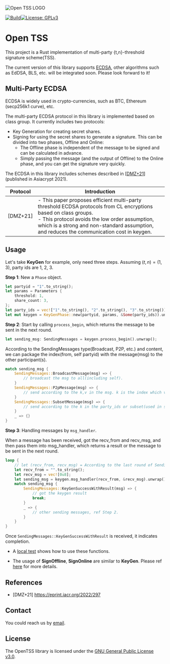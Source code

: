 ![Open TSS LOGO](./docs/assets/LOGO.png)


[![Build](https://github.com/LatticeX-Foundation/opentss/actions/workflows/build.yaml/badge.svg)](https://github.com/LatticeX-Foundation/opentss/actions/workflows/build.yaml)[![License: GPLv3](https://img.shields.io/badge/license-GPLv3-blue.svg)](https://www.gnu.org/licenses/gpl-3.0)


# Open TSS

This project is a Rust implementation of multi-party {t,n}-threshold signature scheme(TSS).

The current version of this library supports [ECDSA](https://en.wikipedia.org/wiki/Elliptic_Curve_Digital_Signature_Algorithm), other algorithms such as EdDSA, BLS, etc. will be integrated soon. Please look forward to it!


## Multi-Party ECDSA

ECDSA is widely used in crypto-currencies, such as BTC, Ethereum (secp256k1 curve), etc.

The multi-party ECDSA protocol in this library is implemented based on class group. It currently includes two protocols:

- Key Generation for creating secret shares.
- Signing for using the secret shares to generate a signature. This can be divided into two phases, Offline and Online:
    - The Offline phase is independent of the message to be signed and can be calculated in advance.
    - Simply passing the message (and the output of Offline) to the Online phase, and you can get the signature very quickly.


The ECDSA in this library includes schemes described in [[DMZ+21](https://eprint.iacr.org/2022/297)](published in Asiacrypt 2021). 

| Protocol | Introduction                                                                                                                                                                                                                                                         |
| -------- | -------------------------------------------------------------------------------------------------------------------------------------------------------------------------------------------------------------------------------------------------------------------- |
| [DMZ+21] | - This paper proposes efficient multi-party threshold ECDSA protocols from CL encryptions based on class groups. <br/> - This protocol avoids the low order assumption, which is a strong and non-standard assumption, and reduces the communication cost in keygen. |


## Usage



Let's take **KeyGen** for example, only need three steps. Assuming $(t,n) = (1,3)$, party ids are 1, 2, 3.


**Step 1**: New a `Phase` object.

```rust
let partyid = "1".to_string();
let params = Parameters {
    threshold: 1,
    share_count: 3,
};
let party_ids = vec!["1".to_string(), "2".to_string(), "3".to_string()];
let mut keygen = KeyGenPhase::new(partyid, params, &Some(party_ids)).unwrap();
```



**Step 2**: Start by calling `process_begin`, which returns the message to be sent in the next round.

```rust
let sending_msg: SendingMessages = keygen.process_begin().unwrap();
```

According to the SendingMessages type(Broadcast, P2P, etc.) and content, we can package the index(from, self partyid) with the message(msg) to the other participant(s).

```rust
match sending_msg {
    SendingMessages::BroadcastMessage(msg) => {
        // broadcast the msg to all(including self).
    }
    SendingMessages::P2pMessage(msg) => {
        // send according to the k,v in the msg. k is the index which v will to be sent to.
    }
    SendingMessages::SubsetMessage(msg) => {
        // send according to the k in the party_ids or subset(used in sign phase). k is the index which msg will to be sent to.
    }
    _ => {}
}
```

**Step 3**: Handling messages by `msg_handler`. 

When a message has been received, got the recv_from and recv_msg, and then pass them into msg_handler, which returns a result or the message to be sent in the next round.


```rust
loop {
    // let (recv_from, recv_msg) = According to the last round of SendingMessages
    let recv_from = "".to_string();
    let recv_msg = vec![0u8];
    let sending_msg = keygen.msg_handler(recv_from, &recv_msg).unwrap();
    match sending_msg {
        SendingMessages::KeyGenSuccessWithResult(msg) => {
            // got the keygen result
            break;
        }
        _ => {
            // other sending messages, ref Step 2.
        }
    }
}
```

Once `SendingMessages::KeyGenSuccessWithResult` is received, it indicates completion.


- A [local test](./multi_party_ecdsa/src/protocols/multi_party/dmz21/local.rs) shows how to use these functions.

- The usage of **SignOffline**, **SignOnline** are similar to **KeyGen**. Please ref [here](docs/ECDSA.md) for more details.


## References

- [DMZ+21] <https://eprint.iacr.org/2022/297>


## Contact

You could reach us by [email](mailto:support@latticex.foundation). 

## License

The OpenTSS library is licensed under the [GNU General Public License v3.0](./LICENSE).
